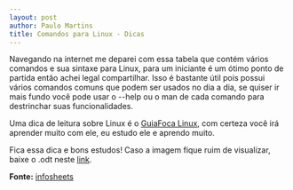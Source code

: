 ```yaml
---
layout: post
author: Paulo Martins
title: Comandos para Linux - Dicas
---
```


Navegando na internet me deparei com essa tabela que contém vários comandos e sua sintaxe para Linux, para um iniciante é um ótimo ponto de partida então achei legal compartilhar. Isso é bastante útil pois possui vários comandos comuns que podem ser usados no dia a dia, se quiser ir mais fundo você pode usar o --help ou o man de cada comando para destrinchar suas funcionalidades.

Uma dica de leitura sobre Linux é o [GuiaFoca Linux](https://www.guiafoca.org/), com certeza você irá aprender muito com ele, eu estudo ele e aprendo muito.

Fica essa dica e bons estudos! Caso a imagem fique ruim de visualizar, baixe o .odt neste [link](https://www.suso.com/infosheets/).

**Fonte:** [infosheets](https://www.suso.com/infosheets)
